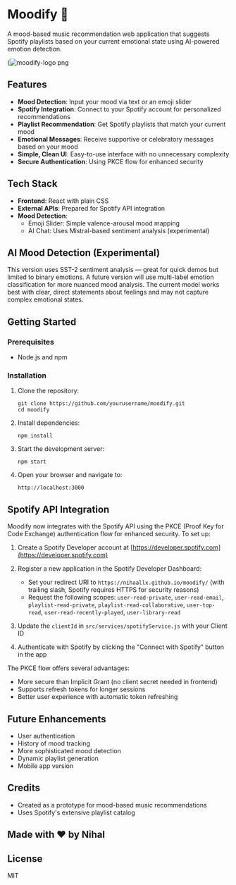 # Moodify 🎵

A mood-based music recommendation web application that suggests Spotify playlists based on your current emotional state using AI-powered emotion detection.

(![moodify-logo png](https://github.com/user-attachments/assets/ec1a7b94-b088-493f-9383-cf19d57691e6)

## Features

- **Mood Detection**: Input your mood via text or an emoji slider
- **Spotify Integration**: Connect to your Spotify account for personalized recommendations
- **Playlist Recommendation**: Get Spotify playlists that match your current mood
- **Emotional Messages**: Receive supportive or celebratory messages based on your mood
- **Simple, Clean UI**: Easy-to-use interface with no unnecessary complexity
- **Secure Authentication**: Using PKCE flow for enhanced security

## Tech Stack

- **Frontend**: React with plain CSS
- **External APIs**: Prepared for Spotify API integration
- **Mood Detection**: 
  - Emoji Slider: Simple valence-arousal mood mapping
  - AI Chat: Uses Mistral-based sentiment analysis (experimental)

## AI Mood Detection (Experimental)

This version uses SST-2 sentiment analysis — great for quick demos but limited to binary emotions. A future version will use multi-label emotion classification for more nuanced mood analysis. The current model works best with clear, direct statements about feelings and may not capture complex emotional states.

## Getting Started

### Prerequisites

- Node.js and npm

### Installation

1. Clone the repository:
   ```
   git clone https://github.com/yourusername/moodify.git
   cd moodify
   ```

2. Install dependencies:
   ```
   npm install
   ```

3. Start the development server:
   ```
   npm start
   ```

4. Open your browser and navigate to:
   ```
   http://localhost:3000
   ```

## Spotify API Integration

Moodify now integrates with the Spotify API using the PKCE (Proof Key for Code Exchange) authentication flow for enhanced security. To set up:

1. Create a Spotify Developer account at [https://developer.spotify.com](https://developer.spotify.com)
2. Register a new application in the Spotify Developer Dashboard:
   - Set your redirect URI to `https://nihaallx.github.io/moodify/` (with trailing slash, Spotify requires HTTPS for security reasons)
   - Request the following scopes: `user-read-private`, `user-read-email`, `playlist-read-private`, `playlist-read-collaborative`, `user-top-read`, `user-read-recently-played`, `user-library-read`

3. Update the `clientId` in `src/services/spotifyService.js` with your Client ID

4. Authenticate with Spotify by clicking the "Connect with Spotify" button in the app

The PKCE flow offers several advantages:
- More secure than Implicit Grant (no client secret needed in frontend)
- Supports refresh tokens for longer sessions
- Better user experience with automatic token refreshing

## Future Enhancements

- User authentication
- History of mood tracking
- More sophisticated mood detection
- Dynamic playlist generation
- Mobile app version

## Credits

- Created as a prototype for mood-based music recommendations
- Uses Spotify's extensive playlist catalog

## Made with ❤️ by Nihal

## License

MIT
